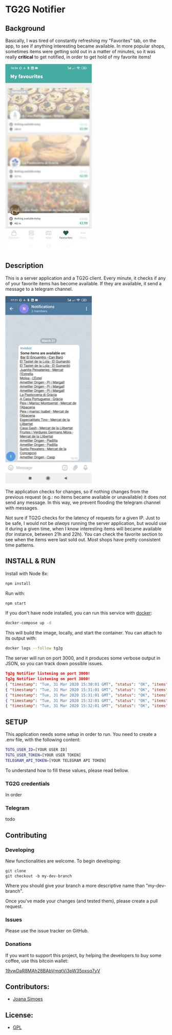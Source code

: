 # TG2G Notifier

## Background

Basically, I was tired of constantly refreshing my "Favorites" tab, on the app, to see if anything interesting became available. In more popular shops, sometimes items were getting sold out in a matter of minutes, so it was really **critical** to get notified, in order to get hold of my favorite items!

![](favorites_small_blurred.jpeg) 

## Description

This is a server application and a TG2G client. Every minute, it checks if any of your favorite items has become available. If they are available, it send a message to a telegram channel.

![](telegram_blurred.jpeg) 

The application checks for changes, so if nothing changes from the previous request (e.g.: no items became available or unavailable) it does not send any message. In this way, we prevent flooding the telegram channel with messages.

Not sure if TG2G checks for the latency of requests for a given IP. Just to be safe, I would not be *always* running the server application, but would use it during a given time, when I know interesting items will became available (for instance, between 21h and 22h). You can check the favorite section to see when the items were last sold out. Most shops have pretty consistent time patterns.


## INSTALL & RUN

Install with Node 8x:

```bash
npm install
```

Run with:

```bash
npm start
```

If you don't have node installed, you can run this service with [docker](https://www.docker.com/):

```bash
docker-compose up -d
```

This will build the image, locally, and start the container. You can attach to its output with:

```bash
docker logs --follow tg2g
```

The server will run on port 3000, and it produces some verbose output in JSON, so you can track down possible issues.

```JSON
Tg2g Notifier listening on port 3000!
Tg2g Notifier listening on port 3000!
{ "timestamp": "Tue, 31 Mar 2020 15:30:01 GMT", "status": "OK", "items": 3}
{ "timestamp": "Tue, 31 Mar 2020 15:31:01 GMT", "status": "OK", "items": 1}
{ "timestamp": "Tue, 31 Mar 2020 15:31:01 GMT", "status": "OK", "items": 0}
{ "timestamp": "Tue, 31 Mar 2020 15:32:01 GMT", "status": "OK", "items": 0}
{ "timestamp": "Tue, 31 Mar 2020 15:32:01 GMT", "status": "OK", "items": 0}
```

## SETUP

This application needs some setup in order to run.
You need to create a .env file, with the following content:

```bash
TGTG_USER_ID=[YOUR USER ID]
TGTG_USER_TOKEN=[YOUR USER TOKEN]
TELEGRAM_API_TOKEN=[YOUR TELEGRAM API TOKEN]
```

To understand how to fill these values, please read bellow.

### TG2G credentials

In order 

### Telegram

todo

## Contributing

### Developing

New functionalities are welcome. To begin developing:

```
git clone 
git checkout -b my-dev-branch
```

Where you should give your branch a more descriptive name than "my-dev-branch".

Once you've made your changes (and tested them), please create a pull request.

### Issues

Please use the issue tracker on GitHub.

### Donations

If you want to support this project, by helping the developers to buy some coffee, use this bitcoin wallet:

[19vwDaR8MAh28BAbVmqtVj3pW35oxsq7yV](https://www.blockchain.com/btc/payment_request?address=19vwDaR8MAh28BAbVmqtVj3pW35oxsq7yV)


## Contributors:
 * [Joana Simoes](http://github.com/doublebyte1)

## License:
 * [GPL](LICENSE)